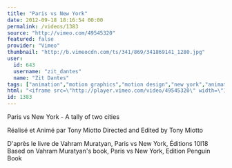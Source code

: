 ```yaml
---
title: "Paris vs New York"
date: 2012-09-18 18:16:54 00:00
permalink: /videos/1383
source: "http://vimeo.com/49545320"
featured: false
provider: "Vimeo"
thumbnail: "http://b.vimeocdn.com/ts/341/869/341869141_1280.jpg"
user:
  id: 643
  username: "zit_dantes"
  name: "Zit Dantes"
tags: ["animation","motion graphics","motion design","new york","animation short","paris"]
html: "<iframe src=\"http://player.vimeo.com/video/49545320\" width=\"1280\" height=\"720\" frameborder=\"0\" webkitAllowFullScreen mozallowfullscreen allowFullScreen></iframe>"
id: 1383
---
```


Paris vs New York - A tally of two cities

Réalisé et Animé par Tony Miotto
Directed and Edited by Tony Miotto

D'après le livre de Vahram Muratyan, Paris vs New York, Éditions 10I18
Based on Vahram Muratyan's book, Paris vs New York, Edition Penguin Book